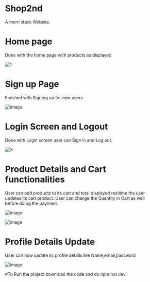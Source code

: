# Shop2nd
A mern stack Website.




# Home page
Done with the home page with products as displayed 

![1](https://user-images.githubusercontent.com/93340408/213768016-e40eb249-8fe9-4223-8049-f2c27e4cfbc7.png)

# Sign up Page
Finished with Signing up for new users 

![image](https://user-images.githubusercontent.com/93340408/213769295-4aa0c2a5-0dca-4e5d-a1f8-22faa512f195.png)



# Login Screen and Logout 


Done with Login screen user can Sign in and Log out.

![3](https://user-images.githubusercontent.com/93340408/213770247-b72153e4-bfb4-4d2c-9482-ed57fd101f06.png)



# Product Details and Cart functionalities 

User can add products to its cart and total displayed realtime the user updates its cart product. User can change the Quantity in Cart as well before doing the payment.

![image](https://user-images.githubusercontent.com/93340408/214269431-fab9baf1-a3e1-4603-b524-5b29549d7750.png)


![image](https://user-images.githubusercontent.com/93340408/214269579-6a4ba9cf-13d6-4e81-a60e-4d3706f45839.png)



# Profile Details Update

User can now update its profile details like Name,email,password 

![image](https://user-images.githubusercontent.com/93340408/214269726-ba6a71cd-e877-4490-aee8-884fd8e9e545.png)


#To Run the project download the code and do npm run dev
